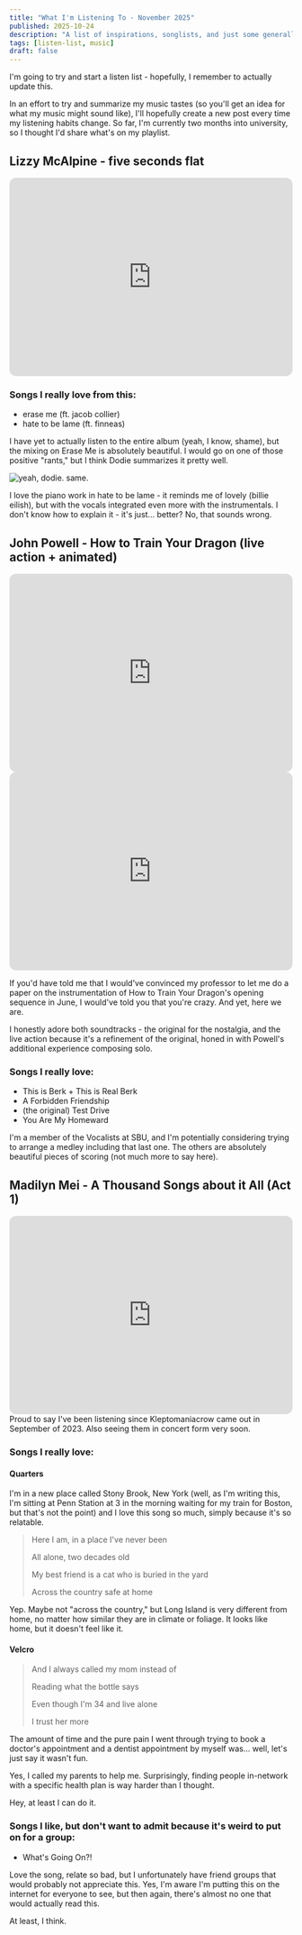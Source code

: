 ```yaml
---
title: "What I'm Listening To - November 2025"
published: 2025-10-24
description: "A list of inspirations, songlists, and just some generally fun songs."
tags: [listen-list, music]
draft: false
---
```


I'm going to try and start a listen list - hopefully, I remember to actually update this.

In an effort to try and summarize my music tastes (so you'll get an idea for what my music might sound like), I'll hopefully create a new post every time my listening habits change. So far, I'm currently two months into university, so I thought I'd share what's on my playlist.

## Lizzy McAlpine - five seconds flat

<iframe data-testid="embed-iframe" style="border-radius:12px" src="https://open.spotify.com/embed/album/5u8SP8bbxcA7zJoAusBfgc?utm_source=generator&theme=0" width="100%" height="352" frameBorder="0" allowfullscreen="" allow="autoplay; clipboard-write; encrypted-media; fullscreen; picture-in-picture" loading="lazy"></iframe>

### Songs I really love from this:
- erase me (ft. jacob collier)
- hate to be lame (ft. finneas)

I have yet to actually listen to the entire album (yeah, I know, shame), but the mixing on Erase Me is absolutely beautiful. I would go on one of those positive "rants," but I think Dodie summarizes it pretty well.

![yeah, dodie. same.](/images/blip/dodie-screenshot.png)

I love the piano work in hate to be lame - it reminds me of lovely (billie eilish), but with the vocals integrated even more with the instrumentals. I don't know how to explain it - it's just... better? No, that sounds wrong.

## John Powell - How to Train Your Dragon (live action + animated)

<iframe data-testid="embed-iframe" style="border-radius:12px" src="https://open.spotify.com/embed/album/1kTnC045mQqurTQvGMGpmU?utm_source=generator" width="100%" height="352" frameBorder="0" allowfullscreen="" allow="autoplay; clipboard-write; encrypted-media; fullscreen; picture-in-picture" loading="lazy"></iframe>
<br>
<iframe data-testid="embed-iframe" style="border-radius:12px" src="https://open.spotify.com/embed/album/4eWwSXYZZhc6zfTHPNSoEw?utm_source=generator" width="100%" height="352" frameBorder="0" allowfullscreen="" allow="autoplay; clipboard-write; encrypted-media; fullscreen; picture-in-picture" loading="lazy"></iframe>

If you'd have told me that I would've convinced my professor to let me do a paper on the instrumentation of How to Train Your Dragon's opening sequence in June, I would've told you that you're crazy. And yet, here we are.

I honestly adore both soundtracks - the original for the nostalgia, and the live action because it's a refinement of the original, honed in with Powell's additional experience composing solo.

### Songs I really love:
- This is Berk + This is Real Berk
- A Forbidden Friendship
- (the original) Test Drive
- You Are My Homeward

I'm a member of the Vocalists at SBU, and I'm potentially considering trying to arrange a medley including that last one. The others are absolutely beautiful pieces of scoring (not much more to say here).

## Madilyn Mei - A Thousand Songs about it All (Act 1)

<iframe data-testid="embed-iframe" style="border-radius:12px" src="https://open.spotify.com/embed/album/2vRtNAHZzOS7jMcXGig4Rt?utm_source=generator" width="100%" height="352" frameBorder="0" allowfullscreen="" allow="autoplay; clipboard-write; encrypted-media; fullscreen; picture-in-picture" loading="lazy"></iframe>
<br>
Proud to say I've been listening since Kleptomaniacrow came out in September of 2023. Also seeing them in concert form very soon.

### Songs I really love:

#### Quarters

I'm in a new place called Stony Brook, New York (well, as I'm writing this, I'm sitting at Penn Station at 3 in the morning waiting for my train for Boston, but that's not the point) and I love this song so much, simply because it's so relatable.

> Here I am, in a place I've never been
>
> All alone, two decades old
>
> My best friend is a cat who is buried in the yard
>
> Across the country safe at home

Yep. Maybe not "across the country," but Long Island is very different from home, no matter how similar they are in climate or foliage. It looks like home, but it doesn't feel like it.

#### Velcro

> And I always called my mom instead of
>
> Reading what the bottle says
>
> Even though I'm 34 and live alone
>
> I trust her more

The amount of time and the pure pain I went through trying to book a doctor's appointment and a dentist appointment by myself was... well, let's just say it wasn't fun.

Yes, I called my parents to help me. Surprisingly, finding people in-network with a specific health plan is way harder than I thought.

Hey, at least I can do it.

### Songs I like, but don't want to admit because it's weird to put on for a group:

- What's Going On?!

Love the song, relate so bad, but I unfortunately have friend groups that would probably not appreciate this. Yes, I'm aware I'm putting this on the internet for everyone to see, but then again, there's almost no one that would actually read this.

At least, I think.
